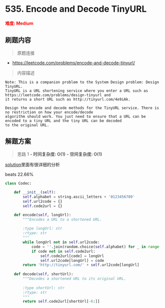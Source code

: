 # 535. Encode and Decode TinyURL

**<font color=red>难度: Medium</font>**

## 刷题内容

> 原题连接

* https://leetcode.com/problems/encode-and-decode-tinyurl/

> 内容描述

```
Note: This is a companion problem to the System Design problem: Design TinyURL.
TinyURL is a URL shortening service where you enter a URL such as https://leetcode.com/problems/design-tinyurl and 
it returns a short URL such as http://tinyurl.com/4e9iAk.

Design the encode and decode methods for the TinyURL service. There is no restriction on how your encode/decode 
algorithm should work. You just need to ensure that a URL can be encoded to a tiny URL and the tiny URL can be decoded 
to the original URL.
```

## 解题方案

> 思路 1
****- 时间复杂度: O(1)**** ****- 空间复杂度: O(1)****

[solution](https://leetcode.com/problems/encode-and-decode-tinyurl/solution/)里面有很详细的分析

beats 22.66%

```python
class Codec:
    
    def __init__(self):
        self.alphabet = string.ascii_letters + '0123456789'
        self.url2code = {}
        self.code2url = {}

    def encode(self, longUrl):
        """Encodes a URL to a shortened URL.
        
        :type longUrl: str
        :rtype: str
        """
        while longUrl not in self.url2code:
            code = ''.join(random.choice(self.alphabet) for _ in range(6))
            if code not in self.code2url:
                self.code2url[code] = longUrl
                self.url2code[longUrl] = code
        return 'http://tinyurl.com/' + self.url2code[longUrl]
        
    def decode(self, shortUrl):
        """Decodes a shortened URL to its original URL.
        
        :type shortUrl: str
        :rtype: str
        """
        return self.code2url[shortUrl[-6:]]
```






























